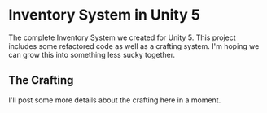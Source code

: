 # Inventory System in Unity 5
The complete Inventory System we created for Unity 5. This project includes some refactored code as well as a crafting system. I'm hoping we can grow this into something less sucky together.

## The Crafting
I'll post some more details about the crafting here in a moment.
